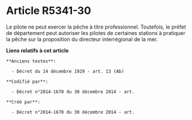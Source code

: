 # Article R5341-30

Le pilote ne peut exercer la pêche à titre professionnel. Toutefois, le préfet de département peut autoriser les pilotes de
certaines stations à pratiquer la pêche sur la proposition du directeur interrégional de la mer.

**Liens relatifs à cet article**

	**Anciens textes**:

	  - Décret du 14 décembre 1929 - art. 13 (Ab)

	**Codifié par**:

	  - Décret n°2014-1670 du 30 décembre 2014 - art.

	**Créé par**:

	  - Décret n°2014-1670 du 30 décembre 2014 - art.
